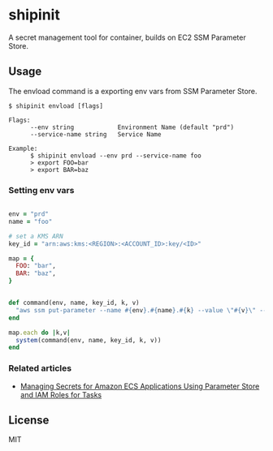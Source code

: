 # shipinit

A secret management tool for container, builds on EC2 SSM Parameter Store.

## Usage

The envload command is a exporting env vars from SSM Parameter Store.

```
$ shipinit envload [flags]

Flags:
      --env string            Environment Name (default "prd")
      --service-name string   Service Name

Example:
      $ shipinit envload --env prd --service-name foo
      > export FOO=bar
      > export BAR=baz
```

### Setting env vars

```ruby

env = "prd"
name = "foo"

# set a KMS ARN
key_id = "arn:aws:kms:<REGION>:<ACCOUNT_ID>:key/<ID>"

map = {
  FOO: "bar",
  BAR: "baz",
}


def command(env, name, key_id, k, v)
  "aws ssm put-parameter --name #{env}.#{name}.#{k} --value \"#{v}\" --type SecureString --key-id #{key_id}"
end

map.each do |k,v|
  system(command(env, name, key_id, k, v))
end
```

### Related articles

- [Managing Secrets for Amazon ECS Applications Using Parameter Store and IAM Roles for Tasks](https://aws.amazon.com/blogs/compute/managing-secrets-for-amazon-ecs-applications-using-parameter-store-and-iam-roles-for-tasks/)

## License

MIT
